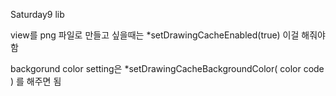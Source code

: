 Saturday9 lib

view를 png 파일로 만들고 싶을때는 
*setDrawingCacheEnabled(true) 이걸 해줘야함

backgorund color setting은
 *setDrawingCacheBackgroundColor( color code ) 를 해주면 됨